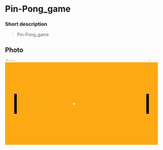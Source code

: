 # Pin-Pong_game
### Short description
> Pin-Pong_game

## Photo
<img src="https://github.com/CamyrauBTanke/CamyrauBTanke/blob/main/img/projects/Pin-Pong_game-1.gif">
